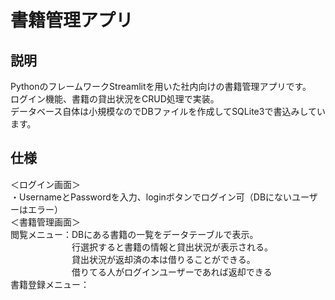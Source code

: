 # 書籍管理アプリ

## 説明
PythonのフレームワークStreamlitを用いた社内向けの書籍管理アプリです。  
ログイン機能、書籍の貸出状況をCRUD処理で実装。  
データベース自体は小規模なのでDBファイルを作成してSQLite3で書込みしています。

## 仕様
＜ログイン画面＞  
・UsernameとPasswordを入力、loginボタンでログイン可（DBにないユーザーはエラー）  
＜書籍管理画面＞  
閲覧メニュー：DBにある書籍の一覧をデータテーブルで表示。  
　　　　　　　行選択すると書籍の情報と貸出状況が表示される。  
　　　　　　　貸出状況が返却済の本は借りることができる。  
　　　　　　　借りてる人がログインユーザーであれば返却できる  
書籍登録メニュー：
